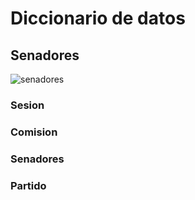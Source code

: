 # Diccionario de datos

## Senadores

![senadores](https://cloud.githubusercontent.com/assets/5105812/11071729/13c41736-87c1-11e5-869c-c4ff3f0a4ef8.png)

### Sesion 
### Comision
### Senadores
### Partido
